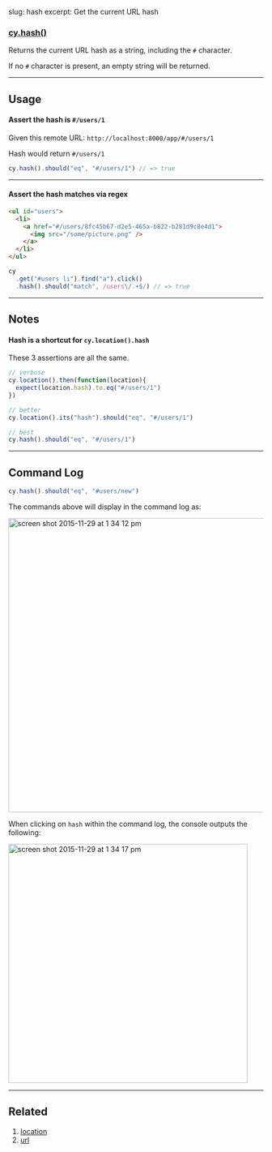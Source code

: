 slug: hash
excerpt: Get the current URL hash

### [cy.hash()](#usage)

Returns the current URL hash as a string, including the `#` character.

If no `#` character is present, an empty string will be returned.

***

## Usage

#### Assert the hash is `#/users/1`

Given this remote URL:
`http://localhost:8000/app/#/users/1`

Hash would return `#/users/1`

```javascript
cy.hash().should("eq", "#/users/1") // => true
```

***

#### Assert the hash matches via regex

```html
<ul id="users">
  <li>
    <a href="#/users/8fc45b67-d2e5-465a-b822-b281d9c8e4d1">
      <img src="/some/picture.png" />
    </a>
  </li>
</ul>
```

```javascript
cy
  .get("#users li").find("a").click()
  .hash().should("match", /users\/.+$/) // => true
```

***

## Notes

#### Hash is a shortcut for `cy.location().hash`

These 3 assertions are all the same.

```javascript
// verbose
cy.location().then(function(location){
  expect(location.hash).to.eq("#/users/1")
})

// better
cy.location().its("hash").should("eq", "#/users/1")

// best
cy.hash().should("eq", "#/users/1")
```

***

## Command Log

```javascript
cy.hash().should("eq", "#users/new")
```

The commands above will display in the command log as:

<img width="581" alt="screen shot 2015-11-29 at 1 34 12 pm" src="https://cloud.githubusercontent.com/assets/1271364/11459152/ed737be4-969d-11e5-823e-1d12cd7d03b1.png">

When clicking on `hash` within the command log, the console outputs the following:

<img width="472" alt="screen shot 2015-11-29 at 1 34 17 pm" src="https://cloud.githubusercontent.com/assets/1271364/11459153/f0aa6476-969d-11e5-9851-302957f9eb0f.png">


***

## Related

1. [location](http://on.cypress.io/api/location)
2. [url](http://on.cypress.io/api/url)